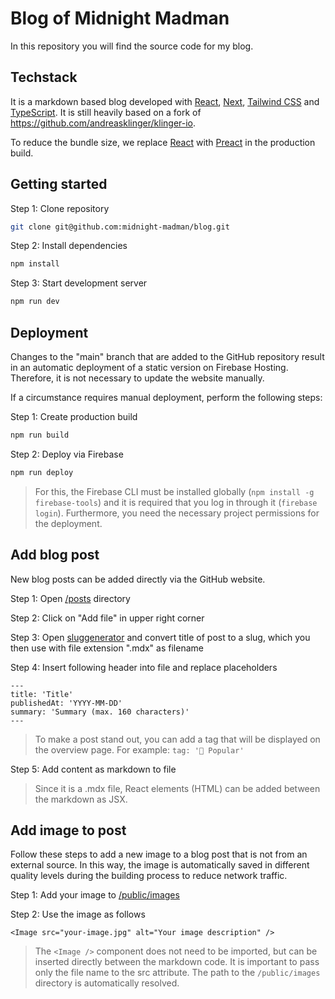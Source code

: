 # Blog of Midnight Madman

In this repository you will find the source code for my blog.

## Techstack

It is a markdown based blog developed with [React](https://reactjs.org/), [Next](https://nextjs.org/), [Tailwind CSS](https://tailwindcss.com/) and [TypeScript](https://www.typescriptlang.org/). It is still heavily based on a fork of https://github.com/andreasklinger/klinger-io.

To reduce the bundle size, we replace [React](https://reactjs.org/) with [Preact](https://preactjs.com/) in the production build.

## Getting started

Step 1: Clone repository

```bash
git clone git@github.com:midnight-madman/blog.git
```

Step 2: Install dependencies

```bash
npm install
```

Step 3: Start development server

```bash
npm run dev
```

## Deployment

Changes to the "main" branch that are added to the GitHub repository result in an automatic deployment of a static version on Firebase Hosting. Therefore, it is not necessary to update the website manually.

If a circumstance requires manual deployment, perform the following steps:

Step 1: Create production build

```bash
npm run build
```

Step 2: Deploy via Firebase

```bash
npm run deploy
```

> For this, the Firebase CLI must be installed globally (`npm install -g firebase-tools`) and it is required that you log in through it (`firebase login`). Furthermore, you need the necessary project permissions for the deployment.

## Add blog post

New blog posts can be added directly via the GitHub website.

Step 1: Open [/posts](https://github.com/midnight-madman/blog/tree/main/posts) directory

Step 2: Click on "Add file" in upper right corner

Step 3: Open [sluggenerator](https://www.slugenerator.com/) and convert title of post to a slug, which you then use with file extension ".mdx" as filename

Step 4: Insert following header into file and replace placeholders

```mdx
---
title: 'Title'
publishedAt: 'YYYY-MM-DD'
summary: 'Summary (max. 160 characters)'
---
```

> To make a post stand out, you can add a tag that will be displayed on the overview page. For example: `tag: '🚀 Popular'`

Step 5: Add content as markdown to file

> Since it is a .mdx file, React elements (HTML) can be added between the markdown as JSX.

## Add image to post

Follow these steps to add a new image to a blog post that is not from an external source. In this way, the image is automatically saved in different quality levels during the building process to reduce network traffic.

Step 1: Add your image to [/public/images](https://github.com/midnight-madman/blog/tree/main/public/images)

Step 2: Use the image as follows

```mdx
<Image src="your-image.jpg" alt="Your image description" />
```

> The `<Image />` component does not need to be imported, but can be inserted directly between the markdown code. It is important to pass only the file name to the src attribute. The path to the `/public/images` directory is automatically resolved.
